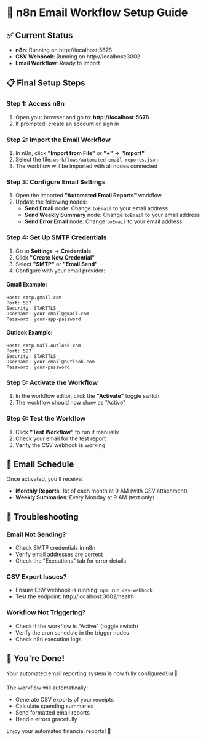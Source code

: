 # 🚀 n8n Email Workflow Setup Guide

## ✅ Current Status
- **n8n**: Running on http://localhost:5678
- **CSV Webhook**: Running on http://localhost:3002
- **Email Workflow**: Ready to import

## 📋 Final Setup Steps

### Step 1: Access n8n
1. Open your browser and go to: **http://localhost:5678**
2. If prompted, create an account or sign in

### Step 2: Import the Email Workflow
1. In n8n, click **"Import from File"** or **"+"** → **"Import"**
2. Select the file: `workflows/automated-email-reports.json`
3. The workflow will be imported with all nodes connected

### Step 3: Configure Email Settings
1. Open the imported **"Automated Email Reports"** workflow
2. Update the following nodes:
   - **Send Email** node: Change `toEmail` to your email address
   - **Send Weekly Summary** node: Change `toEmail` to your email address
   - **Send Error Email** node: Change `toEmail` to your email address

### Step 4: Set Up SMTP Credentials
1. Go to **Settings** → **Credentials**
2. Click **"Create New Credential"**
3. Select **"SMTP"** or **"Email Send"**
4. Configure with your email provider:

#### Gmail Example:
```
Host: smtp.gmail.com
Port: 587
Security: STARTTLS
Username: your-email@gmail.com
Password: your-app-password
```

#### Outlook Example:
```
Host: smtp-mail.outlook.com
Port: 587
Security: STARTTLS
Username: your-email@outlook.com
Password: your-password
```

### Step 5: Activate the Workflow
1. In the workflow editor, click the **"Activate"** toggle switch
2. The workflow should now show as "Active"

### Step 6: Test the Workflow
1. Click **"Test Workflow"** to run it manually
2. Check your email for the test report
3. Verify the CSV webhook is working

## 📧 Email Schedule
Once activated, you'll receive:
- **Monthly Reports**: 1st of each month at 9 AM (with CSV attachment)
- **Weekly Summaries**: Every Monday at 9 AM (text only)

## 🔧 Troubleshooting

### Email Not Sending?
- Check SMTP credentials in n8n
- Verify email addresses are correct
- Check the "Executions" tab for error details

### CSV Export Issues?
- Ensure CSV webhook is running: `npm run csv-webhook`
- Test the endpoint: http://localhost:3002/health

### Workflow Not Triggering?
- Check if the workflow is "Active" (toggle switch)
- Verify the cron schedule in the trigger nodes
- Check n8n execution logs

## 🎉 You're Done!
Your automated email reporting system is now fully configured! 📊📧

The workflow will automatically:
- Generate CSV exports of your receipts
- Calculate spending summaries
- Send formatted email reports
- Handle errors gracefully

Enjoy your automated financial reports! 🚀 